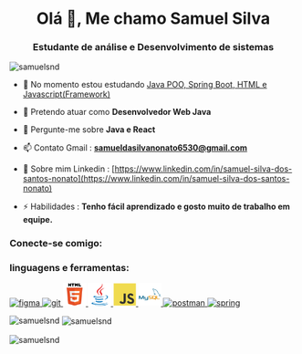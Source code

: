 <h1 align="center">Olá 👋, Me chamo Samuel Silva</h1>
<h3 align="center">Estudante de análise e Desenvolvimento de sistemas</h3>

<p align="left"> <img src="https://komarev.com/ghpvc/?username=samuelsnd&label=Profile%20views&color=0e75b6&style=flat" alt="samuelsnd" /> </p>

- 🔭 No momento estou estudando [Java POO, Spring Boot, HTML e Javascript(Framework)](https://github.com/Samuelsnd)

- 👯 Pretendo atuar como **Desenvolvedor Web Java**

- 💬 Pergunte-me sobre **Java e React**

- 📫 Contato Gmail : **samueldasilvanonato6530@gmail.com**

- 📄 Sobre mim Linkedin : [https://www.linkedin.com/in/samuel-silva-dos-santos-nonato](https://www.linkedin.com/in/samuel-silva-dos-santos-nonato)

- ⚡ Habilidades : **Tenho fácil aprendizado e gosto muito de trabalho em equipe.**

<h3 align="left">Conecte-se comigo:</h3>
<p align="left">
</p>

<h3 align="left">linguagens e ferramentas:</h3>
<p align="left"> <a href="https://www.figma.com/" target="_blank" rel="noreferrer"> <img src="https://www.vectorlogo.zone/logos/figma/figma-icon.svg" alt="figma" width="40" height="40"/> </a> <a href="https://git-scm.com/" target="_blank" rel="noreferrer"> <img src="https://www.vectorlogo.zone/logos/git-scm/git-scm-icon.svg" alt="git" width="40" height="40"/> </a> <a href="https://www.w3.org/html/" target="_blank" rel="noreferrer"> <img src="https://raw.githubusercontent.com/devicons/devicon/master/icons/html5/html5-original-wordmark.svg" alt="html5" width="40" height="40"/> </a> <a href="https://www.java.com" target="_blank" rel="noreferrer"> <img src="https://raw.githubusercontent.com/devicons/devicon/master/icons/java/java-original.svg" alt="java" width="40" height="40"/> </a> <a href="https://developer.mozilla.org/en-US/docs/Web/JavaScript" target="_blank" rel="noreferrer"> <img src="https://raw.githubusercontent.com/devicons/devicon/master/icons/javascript/javascript-original.svg" alt="javascript" width="40" height="40"/> </a> <a href="https://www.mysql.com/" target="_blank" rel="noreferrer"> <img src="https://raw.githubusercontent.com/devicons/devicon/master/icons/mysql/mysql-original-wordmark.svg" alt="mysql" width="40" height="40"/> </a> <a href="https://postman.com" target="_blank" rel="noreferrer"> <img src="https://www.vectorlogo.zone/logos/getpostman/getpostman-icon.svg" alt="postman" width="40" height="40"/> </a> <a </a> <a href="https://spring.io/" target="_blank" rel="noreferrer"> <img src="https://www.vectorlogo.zone/logos/springio/springio-icon.svg" alt="spring" width="40" height="40"/> </a> </p>

<p><img align="left" src="https://github-readme-stats.vercel.app/api/top-langs?username=samuelsnd&show_icons=true&theme=dark&locale=en&layout=compact" alt="samuelsnd" /></p>

<p>&nbsp;<img align="center" src="https://github-readme-stats.vercel.app/api?username=samuelsnd&show_icons=true&theme=dark&locale=en" alt="samuelsnd" /></p>

<p><img align="center" src="https://github-readme-streak-stats.herokuapp.com/?user=samuelsnd&theme=dark" alt="samuelsnd" /></p>

